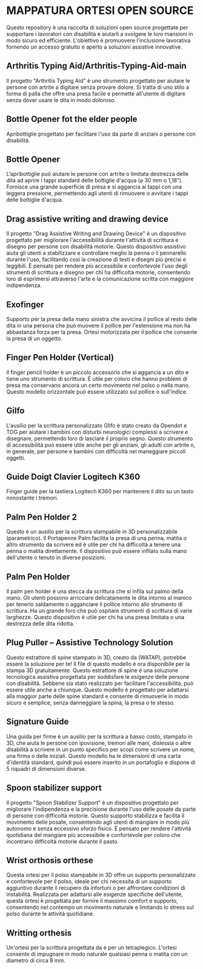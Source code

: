 # MAPPATURA ORTESI OPEN SOURCE
Questo repository è una raccolta di soluzioni open source progettate per supportare i lavoratori con disabilità e aiutarli a svolgere le loro mansioni in modo sicuro ed efficiente. L'obiettivo è promuovere l'inclusione lavorativa fornendo un accesso gratuito e aperto a soluzioni assistive innovative. 

## Arthritis Typing Aid/Arthritis-Typing-Aid-main
Il progetto "Arthritis Typing Aid" è uno strumento progettato per aiutare le persone con artrite a digitare senza provare dolore. Si tratta di uno stilo a forma di palla che offre una presa facile e permette all'utente di digitare senza dover usare le dita in modo doloroso.
## Bottle Opener fot the elder people
Apribottiglie progettato per facilitare l'uso da parte di anziani o persone con disabilità.
## Bottle Opener
L’apribottiglie può aiutare le persone con artrite o limitata destrezza delle dita ad aprire i tappi standard delle bottiglie d'acqua (⌀ 30 mm o 1,18"). Fornisce una grande superficie di presa e si aggancia ai tappi con una leggera pressione, permettendo agli utenti di rimuovere o avvitare i tappi delle bottiglie d'acqua.
## Drag assistive writing and drawing device
Il progetto "Drag Assistive Writing and Drawing Device" è un dispositivo progettato per migliorare l'accessibilità durante l'attività di scrittura e disegno per persone con disabilità motorie. Questo dispositivo assistivo aiuta gli utenti a stabilizzare e controllare meglio la penna o il pennarello durante l'uso, facilitando così la creazione di testi e disegni più precisi e leggibili. È pensato per rendere più accessibile e confortevole l'uso degli strumenti di scrittura e disegno per chi ha difficoltà motorie, consentendo loro di esprimersi attraverso l'arte e la comunicazione scritta con maggiore indipendenza.
## Exofinger
Supporto per la presa della mano sinistra che avvicina il pollice al resto delle dita in una persona che può muovere il pollice per l'estensione ma non ha abbastanza forza per la presa. Ortesi motorizzata per il pollice che consente la presa di un oggetto.
## Finger Pen Holder (Vertical)
Il finger pencil holder è un piccolo accessorio che si aggancia a un dito e tiene uno strumento di scrittura. È utile per coloro che hanno problemi di presa ma conservano ancora un certo movimento nel polso o nella mano. Questo modello orizzontale può essere utilizzato sul pollice o sull'indice.
## Gilfo
L'ausilio per la scrittura personalizzato Glifo è stato creato da Opendot e TOG per aiutare i bambini con disturbi neurologici complessi a scrivere e disegnare, permettendo loro di lasciare il proprio segno. Questo strumento di accessibilità può essere utile anche per gli anziani, gli adulti con artrite o, in generale, per persone e bambini con difficoltà nel maneggiare piccoli oggetti.
## Guide Doigt Clavier Logitech K360
Finger guide per la tastiera Logitech K360 per mantenere il dito su un tasto nonostante i tremori.
## Palm Pen Holder 2
Questo è un ausilio per la scrittura stampabile in 3D personalizzabile (parametrico). Il Portapenne Palm facilita la presa di una penna, matita o altro strumento da scrivere ed è utile per chi ha difficoltà a tenere una penna o matita direttamente. Il dispositivo può essere infilato sulla mano dell'utente o tenuto in diverse posizioni.
## Palm Pen Holder
Il palm pen holder è una stecca da scrittura che si infila sul palmo della mano. Gli utenti possono arricciare delicatamente le dita intorno al manico per tenerlo saldamente o agganciare il pollice intorno allo strumento di scrittura. Ha un grande foro che può ospitare strumenti di scrittura di varie larghezze. Questo dispositivo è utile per chi ha una presa limitata o una destrezza delle dita ridotta.
## Plug Puller – Assistive Technology Solution
Questo estrattore di spine stampato in 3D, creato da (WATAP), potrebbe essere la soluzione per te! Il file di questo modello è ora disponibile per la stampa 3D gratuitamente. Questo estrattore di spine è una soluzione tecnologica assistiva progettata per soddisfare le esigenze delle persone con disabilità. Sebbene sia stato realizzato per facilitare l'accessibilità, può essere utile anche a chiunque. Questo modello è progettato per adattarsi alla maggior parte delle spine standard e consente di rimuoverle in modo sicuro e semplice, senza danneggiare la spina, la presa o te stesso.
## Signature Guide
Una guida per firme è un ausilio per la scrittura a basso costo, stampato in 3D, che aiuta le persone con ipovisione, tremori alle mani, dislessia o altre disabilità a scrivere in un punto specifico per scopi come scrivere un nome, una firma o delle iniziali. Questo modello ha le dimensioni di una carta d'identità standard, quindi può essere inserito in un portafoglio e dispone di 5 riquadri di dimensioni diverse.
## Spoon stabilizer support
Il progetto "Spoon Stabilizer Support" è un dispositivo progettato per migliorare l'indipendenza e la precisione durante l'uso delle posate da parte di persone con difficoltà motorie. Questo supporto stabilizza e facilita il movimento delle posate, consentendo agli utenti di mangiare in modo più autonomo e senza eccessivo sforzo fisico. È pensato per rendere l'attività quotidiana del mangiare più accessibile e confortevole per coloro che incontrano difficoltà motorie durante il pasto.
## Wrist orthosis orthese
Questa ortesi per il polso stampabile in 3D offre un supporto personalizzato e confortevole per il polso, ideale per chi necessita di un supporto aggiuntivo durante il recupero da infortuni o per affrontare condizioni di instabilità. Realizzata per adattarsi alle esigenze specifiche dell'utente, questa ortesi è progettata per fornire il massimo comfort e supporto, consentendo nel contempo un movimento naturale e limitando lo stress sul polso durante le attività quotidiane.
## Writting orthesis
Un'ortesi per la scrittura progettata da e per un tetraplegico. L'ortesi consente di impugnare in modo naturale qualsiasi penna o matita con un diametro di circa 8 mm.
